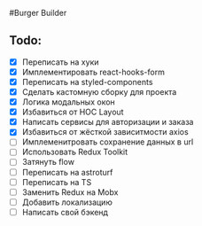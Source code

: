 #Burger Builder

## Todo:

- [x] Переписать на хуки
- [x] Имплементировать react-hooks-form
- [x] Переписать на styled-components
- [x] Сделать кастомную сборку для проекта
- [x] Логика модальных окон
- [x] Избавиться от HOC Layout
- [x] Написать сервисы для авторизации и заказа
- [x] Избавиться от жёсткой зависитмости axios
- [ ] Имплеменитровать сохранение данных в url
- [ ] Использовать Redux Toolkit
- [ ] Затянуть flow
- [ ] Переписать на astroturf
- [ ] Переписать на TS
- [ ] Заменить Redux на Mobx
- [ ] Добавить локализацию
- [ ] Написать свой бэкенд
